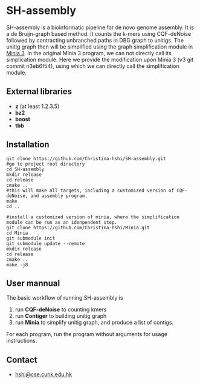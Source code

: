 # SH-assembly
SH-assembly is a bioinformatic pipeline for de novo genome assembly.
It is a de Bruijn-graph based method.
It counts the k-mers using CQF-deNoise followed by contracting unbranched paths in DBG graph to unitigs.
The unitig graph then will be simplified using the graph simplification module in [Minia 3](https://github.com/GATB/minia).
In the original Minia 3 program, we can not directly call its simplication module.
Here we provide the modification upon Minia 3 (v3 git commit n3eb6f54), using which we can directly call the simplification module.

## External libraries
- **z**    (at least 1.2.3.5)
- **bz2**
- **boost**
- **tbb**

## Installation
    git clone https://github.com/Christina-hshi/SH-assembly.git
    #go to project root directory
    cd SH-assembly
    mkdir release
    cd release
    cmake ..
    #this will make all targets, including a customized version of CQF-deNoise, and assembly program.
    make
    cd ..

    #install a customized version of minia, where the simplification module can be run as an idenpendent step.
    git clone https://github.com/Christina-hshi/Minia.git
    cd Minia
    git submodule init
    git submodule update --remote
    mkdir release    
    cd release
    cmake ..
    make -j8

## User mannual
The basic workflow of running SH-assembly is 

1. run **CQF-deNoise** to counting kmers
2. run **Contiger** to building unitig graph 
3. run **Minia** to simplify unitig graph, and produce a list of contigs.

For each program, run the program without arguments for usage instructions. 

## Contact
- hshi@cse.cuhk.edu.hk


